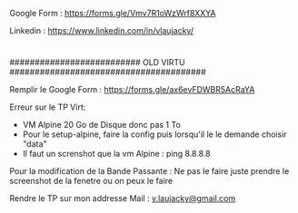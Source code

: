 
Google Form : https://forms.gle/Vmv7R1oWzWrf8XXYA



Linkedin : https://www.linkedin.com/in/vlaujacky/





#
#
#
#
#
#
#
#
#
#
#
#
#
#
#
#
########################## OLD VIRTU #######################################

Remplir le Google Form : https://forms.gle/ax6evFDWBR5AcRaYA

Erreur sur le TP Virt: 

- VM Alpine 20 Go de Disque donc pas 1 To
- Pour le setup-alpine, faire la config puis lorsqu'il le le demande choisir "data"
- Il faut un screnshot que la vm Alpine : ping 8.8.8.8

Pour la modification de la Bande Passante : Ne pas le faire juste prendre le screenshot de la fenetre ou on peux le faire 


Rendre le TP sur mon addresse Mail : v.laujacky@gmail.com
